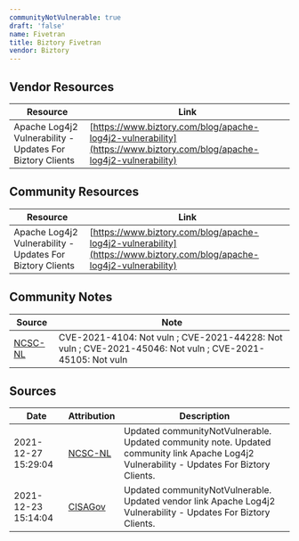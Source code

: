 ```yaml
---
communityNotVulnerable: true
draft: 'false'
name: Fivetran
title: Biztory Fivetran
vendor: Biztory
---
```


## Vendor Resources
| Resource | Link |
| --- | --- |
| Apache Log4j2 Vulnerability - Updates For Biztory Clients | [https://www.biztory.com/blog/apache-log4j2-vulnerability](https://www.biztory.com/blog/apache-log4j2-vulnerability) |

## Community Resources
| Resource | Link |
| --- | --- |
| Apache Log4j2 Vulnerability - Updates For Biztory Clients | [https://www.biztory.com/blog/apache-log4j2-vulnerability](https://www.biztory.com/blog/apache-log4j2-vulnerability) |

## Community Notes
| Source | Note |
| --- | --- |
| [NCSC-NL](https://github.com/NCSC-NL/log4shell/blob/main/software/README.md) | CVE-2021-4104: Not vuln ; CVE-2021-44228: Not vuln ; CVE-2021-45046: Not vuln ; CVE-2021-45105: Not vuln </ul> |

## Sources
| Date | Attribution | Description |
| --- | --- | --- |
| 2021-12-27 15:29:04 | [NCSC-NL](https://github.com/NCSC-NL/log4shell/blob/main/software/README.md) | Updated communityNotVulnerable. Updated community note. Updated community link Apache Log4j2 Vulnerability - Updates For Biztory Clients.  |
| 2021-12-23 15:14:04 | [CISAGov](https://raw.githubusercontent.com/cisagov/log4j-affected-db/develop/README.md) | Updated communityNotVulnerable. Updated vendor link Apache Log4j2 Vulnerability - Updates For Biztory Clients.  |
